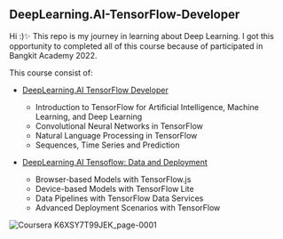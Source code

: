 ## DeepLearning.AI-TensorFlow-Developer

Hi :)✨
This repo is my journey in learning about Deep Learning. I got this opportunity to completed all of this course because of participated in Bangkit Academy 2022.

This course consist of:
- [DeepLearning.AI TensorFlow Developer](https://www.coursera.org/professional-certificates/tensorflow-in-practice)
  - Introduction to TensorFlow for Artificial Intelligence, Machine Learning, and Deep Learning
  - Convolutional Neural Networks in TensorFlow
  - Natural Language Processing in TensorFlow
  - Sequences, Time Series and Prediction
  
- [DeepLearning.AI Tensoflow: Data and Deployment](https://www.coursera.org/specializations/tensorflow-data-and-deployment)
  - Browser-based Models with TensorFlow.js
  - Device-based Models with TensorFlow Lite
  - Data Pipelines with TensorFlow Data Services
  - Advanced Deployment Scenarios with TensorFlow

![Coursera K6XSY7T99JEK_page-0001](https://user-images.githubusercontent.com/71112016/180486090-0b33043e-31ee-4b4b-a25a-a74826f4c5af.jpg)

